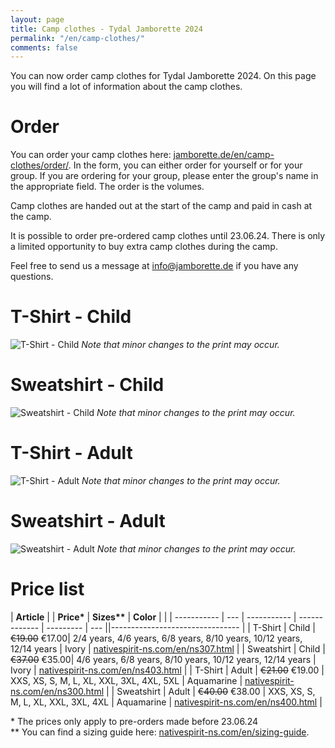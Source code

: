 ```yaml
---
layout: page
title: Camp clothes - Tydal Jamborette 2024
permalink: "/en/camp-clothes/"
comments: false
---
```


You can now order camp clothes for Tydal Jamborette 2024. On this page you will find a lot of information about the camp clothes.
# Order
You can order your camp clothes here: [jamborette.de/en/camp-clothes/order/](/en/camp-clothes/order/).
In the form, you can either order for yourself or for your group. If you are ordering for your group, please enter the group's name in the appropriate field. The order is the volumes.

Camp clothes are handed out at the start of the camp and paid in cash at the camp.

It is possible to order pre-ordered camp clothes until 23.06.24. There is only a limited opportunity to buy extra camp clothes during the camp.

Feel free to send us a message at [info@jamborette.de](mailto:info@jamborette.de) if you have any questions.

# T-Shirt - Child
![T-Shirt - Child](/assets/images/lejrtøj/tc.png)
*Note that minor changes to the print may occur.*
# Sweatshirt - Child
![Sweatshirt - Child](/assets/images/lejrtøj/sc.png)
*Note that minor changes to the print may occur.*
# T-Shirt - Adult
![T-Shirt - Adult](/assets/images/lejrtøj/ta.png)
*Note that minor changes to the print may occur.*
# Sweatshirt - Adult
![Sweatshirt - Adult](/assets/images/lejrtøj/sa.png)
*Note that minor changes to the print may occur.*

# Price list

| **Article** |     | **Price\*** | **Sizes\*\*** | **Color** |     |
| ----------- | --- | ----------- | ------------- | --------- | --- ||-------------------------------- |
| T-Shirt | Child | ~~€19.00~~ €17.00| 2/4 years, 4/6 years, 6/8 years, 8/10 years, 10/12 years, 12/14 years | Ivory | <a href="https://www.nativespirit-ns.com/en/ns307.html" target="_blank">nativespirit-ns.com/en/ns307.html</a> |
| Sweatshirt | Child | ~~€37.00~~ €35.00| 4/6 years, 6/8 years, 8/10 years, 10/12 years, 12/14 years | Ivory | <a href="https://www.nativespirit-ns.com/en/ns403.html" target="_blank">nativespirit-ns.com/en/ns403.html</a> |
| T-Shirt | Adult | ~~€21.00~~ €19.00 | XXS, XS, S, M, L, XL, XXL, 3XL, 4XL, 5XL | Aquamarine | <a href="https://www.nativespirit-ns.com/en/ns300.html" target="_blank">nativespirit-ns.com/en/ns300.html</a> |
| Sweatshirt | Adult | ~~€40.00~~  €38.00 | XXS, XS, S, M, L, XL, XXL, 3XL, 4XL | Aquamarine | <a href="https://www.nativespirit-ns.com/en/ns400.html" target="_blank">nativespirit-ns.com/en/ns400.html</a> |

\* The prices only apply to pre-orders made before 23.06.24<br/>
\*\* You can find a sizing guide here: <a href="https://www.nativespirit-ns.com/en/sizing-guide" target="_blank">nativespirit-ns.com/en/sizing-guide</a>.